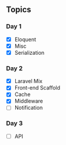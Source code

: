 ## Topics


### Day 1

- [x] Eloquent
- [x] Misc
- [x] Serialization

### Day 2

- [x] Laravel Mix
- [x] Front-end Scaffold
- [x] Cache
- [x] Middleware
- [ ] Notification

### Day 3

- [ ] API


